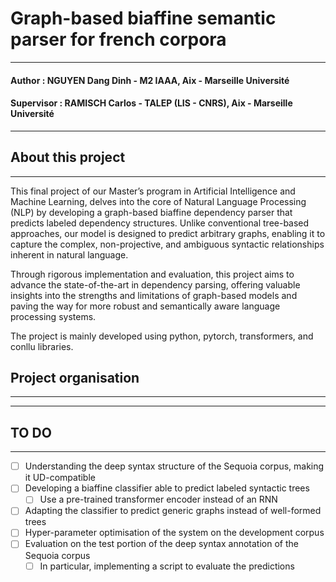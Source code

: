 # Graph-based biaffine semantic parser for french corpora

---
#### Author : NGUYEN Dang Dinh - M2 IAAA, Aix - Marseille Université
#### Supervisor : RAMISCH Carlos - TALEP (LIS - CNRS), Aix - Marseille Université

---
## About this project

---
This final project of our Master’s program in Artificial Intelligence and Machine Learning, delves into the core of 
Natural Language Processing (NLP) by developing a graph-based biaffine dependency parser that predicts labeled dependency 
structures. Unlike conventional tree-based approaches, our model is designed to predict arbitrary graphs, enabling it to
capture the complex, non-projective, and ambiguous syntactic relationships inherent in natural language.

Through rigorous implementation and evaluation, this project aims to advance the state-of-the-art in dependency parsing,
offering valuable insights into the strengths and limitations of graph-based models and paving the way for more robust 
and semantically aware language processing systems.

The project is mainly developed using python, pytorch, transformers, and conllu libraries.

## Project organisation

---

---

## TO DO

---
- [ ] Understanding the deep syntax structure of the Sequoia corpus, making it UD-compatible
- [ ] Developing a biaffine classifier able to predict labeled syntactic trees
  - [ ] Use a pre-trained transformer encoder instead of an RNN
- [ ] Adapting the classifier to predict generic graphs instead of well-formed trees
- [ ] Hyper-parameter optimisation of the system on the development corpus
- [ ] Evaluation on the test portion of the deep syntax annotation of the Sequoia corpus
  - [ ] In particular, implementing a script to evaluate the predictions